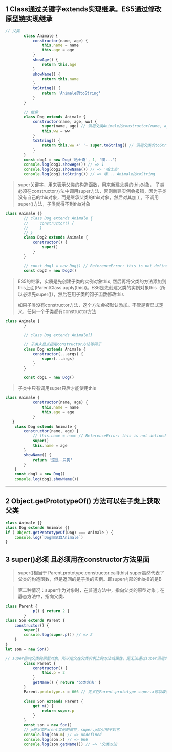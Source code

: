 ## 1 Class通过关键字extends实现继承。ES5通过修改原型链实现继承

```js
// 父类
        class Animale {
            constructor(name, age) {
                this.name = name
                this.age = age
            }
            showAge() {
                return this.age
            }
            showName() {
                return this.name
            }
            toString() {
                return 'Animale的toString'
            }
        }

        // 继承
        class Dog extends Animale {
            constructor(name, age, ww) {
                super(name, age) // 调用父类Animale的constructor(name, age)
                this.ww = ww
            }
            toString() {
                return this.ww +' '+ super.toString() // 调用父类的toString
            }
        }
        const dog1 = new Dog('哈士奇', 1, '噢...')
        console.log(dog1.showAge()) // => 1
        console.log(dog1.showName()) // => '哈士奇'
        console.log(dog1.toString()) // => 噢... Animale的toString
```

> super关键字，用来表示父类的构造函数，用来新建父类的this对象， 子类必须在constructor方法中调用super方法，否则新建实例会报错，因为子类没有自己的this对象，而是继承父类的this对象，然后对其加工，不调用super\(\)方法，子类就得不到this对象

```js
class Animale {}
        // class Dog extends Animale {
        //     constructor() {
        //     }
        // }
        class Dog2 extends Animale {
            constructor() {
                super()
            }
        }

        // const dog1 = new Dog() // ReferenceError: this is not defined
        const dog2 = new Dog2()
```

> ES5的继承，实质是先创建子类的实例对象this, 然后再将父类的方法添加到this上面\(ParentClass.apply\(this\)\)。ES6是先创建父类的实例对象this（所以必须先super\(\)），然后在用子类的钩子函数修改this
>
> 如果子类没有constructor方法，这个方法会被默认添加。不管是否显式定义，任何一个子类都有constructor方法

```js
class Animale {
        }

        // class Dog extends Animale{}

        // 子类未显式指定constructor方法等同于
        class Dog extends Animale {
            constructor(...args) {
                super(...args)
            }
        }

        const dog1 = new Dog()
```

> 子类中只有调用super只后才能使用this

```js
class Animale {
            constructor(name, age) {
                this.name = name
                this.age = age
            }
   }
    class Dog extends Animale {
        constructor(name, age) {
            // this.name = name // ReferenceError: this is not defined
            super()
            this.name = age
        }
        showName() {
            return '这是一只狗'
        }
    }
    const dog1 = new Dog()
    console.log(dog1.showName())
```

---

## 2 Object.getPrototypeOf\(\) 方法可以在子类上获取父类

```js
class Animale {}
class Dog extends Animale {}
if ( Object.getPrototypeOf(Dog) === Animale ) {
    console.log(`Dog继承自Animale`)
}
```

## 3 super\(\)必须 且必须用在constructor方法里面

> super\(\)相当于 Parent.prototype.constructor.call\(this\) super虽然代表了父类的构造函数，但是返回的是子类的实例。即super内部的this指的是B

> 第二种情况：super作为对象时，在普通方法中，指向父类的原型对象；在静态方法中，指向父类、

```js
class Parent {
            p() { return 2 }
        }
class Son extends Parent {
    constructor() {
        super()
        console.log(super.p()) // => 2
    }
}
let son = new Son()
```

```js
// super指向父类的原型对象，所以定义在父类实例上的方法或属性，是无法通过super调用的。原型对象上的属性和方法可以获取到
        class Parent {
            constructor() {
                this.p = 2
            }
            getName() { return '父类方法' }
        }
        Parent.prototype.x = 666 // 定义在Parent.prototype super.x可以取得

        class Son extends Parent {
            get m() {
                return super.p
            }
        }
        const son = new Son()
        // p是父类Parent实例的属性，super.p就引用不到它
        console.log(son.m) // => undefined
        console.log(son.x) // => 666
        console.log(son.getName()) // => '父类方法'
```



